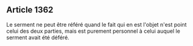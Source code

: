 Article 1362
----
Le serment ne peut être référé quand le fait qui en est l'objet n'est point
celui des deux parties, mais est purement personnel à celui auquel le serment
avait été déféré.
